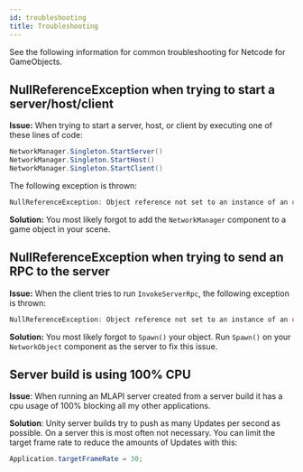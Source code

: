 ```yaml
---
id: troubleshooting
title: Troubleshooting
---
```


See the following information for common troubleshooting for Netcode for GameObjects.

## NullReferenceException when trying to start a server/host/client

**Issue:** When trying to start a server, host, or client by executing one of these lines of code:

```csharp
NetworkManager.Singleton.StartServer()
NetworkManager.Singleton.StartHost()
NetworkManager.Singleton.StartClient()
```

The following exception is thrown:

```csharp
NullReferenceException: Object reference not set to an instance of an object
```

**Solution:** You most likely forgot to add the `NetworkManager` component to a game object in your scene.

## NullReferenceException when trying to send an RPC to the server

**Issue:** When the client tries to run `InvokeServerRpc`, the following exception is thrown:

```csharp
NullReferenceException: Object reference not set to an instance of an object
```

**Solution:** You most likely forgot to `Spawn()` your object. Run `Spawn()` on your `NetworkObject` component as the server to fix this issue.

## Server build is using 100% CPU

**Issue**: When running an MLAPI server created from a server build it has a cpu usage of 100% blocking all my other applications.

**Solution**: Unity server builds try to push as many Updates per second as possible. On a server this is most often not necessary. You can limit the target frame rate to reduce the amounts of Updates with this:
```csharp
Application.targetFrameRate = 30;
```